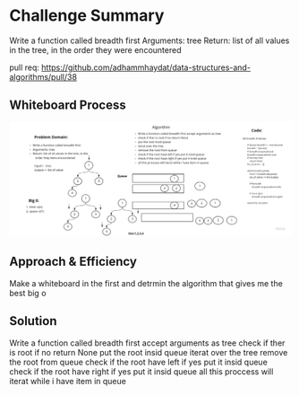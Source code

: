 # Challenge Summary
<!-- Description of the challenge -->
Write a function called breadth first
Arguments: tree
Return: list of all values in the tree, in the order they were encountered

pull req: https://github.com/adhammhaydat/data-structures-and-algorithms/pull/38


## Whiteboard Process
<!-- Embedded whiteboard image -->
![](../image/breadth-first.jpg)

## Approach & Efficiency
<!-- What approach did you take? Why? What is the Big O space/time for this approach? -->
Make a whiteboard in the first and detrmin the algorithm that gives me the best big o
## Solution
<!-- Show how to run your code, and examples of it in action -->

Write a function called breadth first accept arguments as tree
check if ther is root if no return None
put the root insid queue
iterat over the tree
remove the root from queue
check if the root have left if yes put it insid queue
check if the root have right if yes put it insid queue
all this proccess will iterat while i have item in queue

